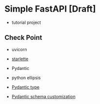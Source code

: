 # Simple FastAPI [Draft]

- tutorial project

## Check Point

- uvicorn

- [starlette](https://www.starlette.io/)

- Pydantic

- python ellipsis

- [Pydantic type](https://pydantic-docs.helpmanual.io/usage/types/)

- [Pydantic schema customization](https://pydantic-docs.helpmanual.io/usage/schema/#schema-customization)
